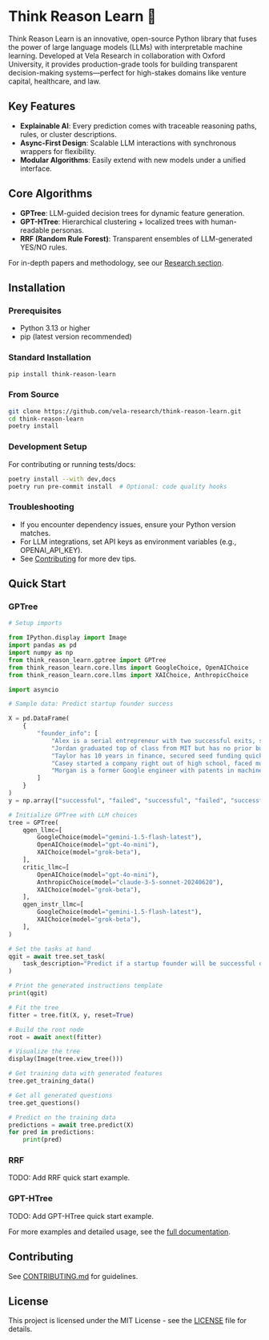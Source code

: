# Think Reason Learn 🌲

Think Reason Learn is an innovative, open-source Python library that fuses the power of large language models (LLMs) with interpretable machine learning. Developed at Vela Research in collaboration with Oxford University, it provides production-grade tools for building transparent decision-making systems—perfect for high-stakes domains like venture capital, healthcare, and law.

## Key Features

- **Explainable AI**: Every prediction comes with traceable reasoning paths, rules, or cluster descriptions.
- **Async-First Design**: Scalable LLM interactions with synchronous wrappers for flexibility.
- **Modular Algorithms**: Easily extend with new models under a unified interface.

## Core Algorithms

- **GPTree**: LLM-guided decision trees for dynamic feature generation.
- **GPT-HTree**: Hierarchical clustering + localized trees with human-readable personas.
- **RRF (Random Rule Forest)**: Transparent ensembles of LLM-generated YES/NO rules.

For in-depth papers and methodology, see our [Research section](docs/source/research/index.rst).

## Installation

### Prerequisites

- Python 3.13 or higher
- pip (latest version recommended)

### Standard Installation

```bash
pip install think-reason-learn
```

### From Source

```bash
git clone https://github.com/vela-research/think-reason-learn.git
cd think-reason-learn
poetry install
```

### Development Setup

For contributing or running tests/docs:

```bash
poetry install --with dev,docs
poetry run pre-commit install  # Optional: code quality hooks
```

### Troubleshooting

- If you encounter dependency issues, ensure your Python version matches.
- For LLM integrations, set API keys as environment variables (e.g., OPENAI_API_KEY).
- See [Contributing](CONTRIBUTING.md) for more dev tips.

## Quick Start

### GPTree

```python
# Setup imports

from IPython.display import Image
import pandas as pd
import numpy as np
from think_reason_learn.gptree import GPTree
from think_reason_learn.core.llms import GoogleChoice, OpenAIChoice
from think_reason_learn.core.llms import XAIChoice, AnthropicChoice

import asyncio

# Sample data: Predict startup founder success

X = pd.DataFrame(
    {
        "founder_info": [
            "Alex is a serial entrepreneur with two successful exits, strong network in Silicon Valley, and expertise in AI.",
            "Jordan graduated top of class from MIT but has no prior business experience and limited funding.",
            "Taylor has 10 years in finance, secured seed funding quickly, and built a talented team.",
            "Casey started a company right out of high school, faced multiple failures, but persists with innovative ideas.",
            "Morgan is a former Google engineer with patents in machine learning and venture capital backing."
        ]
    }
)
y = np.array(["successful", "failed", "successful", "failed", "successful"])

# Initialize GPTree with LLM choices
tree = GPTree(
    qgen_llmc=[
        GoogleChoice(model="gemini-1.5-flash-latest"),
        OpenAIChoice(model="gpt-4o-mini"),
        XAIChoice(model="grok-beta"),
    ],
    critic_llmc=[
        OpenAIChoice(model="gpt-4o-mini"),
        AnthropicChoice(model="claude-3-5-sonnet-20240620"),
        XAIChoice(model="grok-beta"),
    ],
    qgen_instr_llmc=[
        GoogleChoice(model="gemini-1.5-flash-latest"),
        XAIChoice(model="grok-beta"),
    ],
)

# Set the tasks at hand
qgit = await tree.set_task(
    task_description="Predict if a startup founder will be successful or fail based on their background.",
)

# Print the generated instructions template
print(qgit)

# Fit the tree
fitter = tree.fit(X, y, reset=True)

# Build the root node
root = await anext(fitter)

# Visualize the tree
display(Image(tree.view_tree()))

# Get training data with generated features
tree.get_training_data()

# Get all generated questions
tree.get_questions()

# Predict on the training data
predictions = await tree.predict(X)
for pred in predictions:
    print(pred)
```

### RRF

TODO: Add RRF quick start example.

### GPT-HTree

TODO: Add GPT-HTree quick start example.

For more examples and detailed usage, see the [full documentation](docs/buildclear/index.html).

## Contributing

See [CONTRIBUTING.md](CONTRIBUTING.md) for guidelines.

## License

This project is licensed under the MIT License - see the [LICENSE](LICENSE) file for details.
